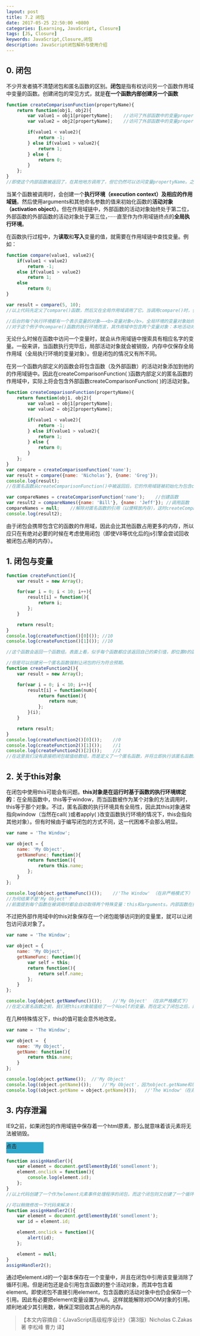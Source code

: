 ```yaml
---
layout: post
title: 7.2 闭包
date: 2017-05-25 22:50:00 +0800
categories: [Learning, JavaScript, Closure]
tags: [JS, Closure]
keywords: JavaScript,Closure,闭包
description: JavaScript闭包解析与使用介绍
---
```


## 0. 闭包
不少开发者搞不清楚闭包和匿名函数的区别。**闭包**是指有权访问另一个函数作用域中变量的函数。创建闭包的常见方式，就是**在一个函数内部创建另一个函数**

```js
function createComparisonFunction(propertyName){
	return function(obj1, obj2){
		var value1 = obj1[propertyName];	//访问了外部函数中的变量propertyName
		var value2 = obj2[propertyName];	//访问了外部函数中的变量propertyName

		if(value1 < value2){
			return -1;
		} else if(value1 > value2){
			return 1;
		} else {
			return 0;
		}
	};
}
//即使这个内部函数被返回了，在其他地方调用了，但它仍然可以访问变量propertyName。之所以还能访问这个变量，是因为内部函数的作用域中包含了createComparisonFunction( )的作用域。
```

当某个函数被调用时，会创建一个**执行环境（execution context）**及相应的**作用域链**。然后使用arguments和其他命名参数的值来初始化函数的**活动对象（activation object）**。但在作用域链中，外部函数的活动对象始终处于第二位，外部函数的外部函数的活动对象处于第三位，······直至作为作用域链终点的**全局执行环境**。

在函数执行过程中，为**读取**和**写入**变量的值，就需要在作用域链中查找变量。例如：

```js
function compare(value1, value2){
	if(value1 < value2)
		return -1;
	else if(value1 > value2)
		return 1;
	else
		return 0;
}

var result = compare(5, 10);
//以上代码先定义了compare()函数，然后又在全局作用域调用了它。当调用compare()时，会创建一个包含arguments、value1和value2的活动对象。全局执行环境的变量对象（包含result和compare）在compare()执行环境的作用域链中则处于第二位。

//后台的每个执行环境都有一个表示变量的对象——<b>变量对象</b>。全局环境的变量对象始终存在，而像compare()函数这样的局部环境的变量对象，则只在函数执行的过程中存在。在创建compare()函数时，会创建一个预先包含全局变量对象的作用链，这个作用域链被保存在内部的[[Scope]]属性中。当调用compare()函数时，会为函数创建一个执行环境，然后通过复制函数的[[Scope]]属性中的对象构建起执行环境的作用域链。此后又有一个活动对象（在此作为变量对象使用）被创建并被推入执行环境作用域链的前端。
//对于这个例子中compare()函数的执行环境而言，其作用域中包含两个变量对象：本地活动对象和全局变量对象。显然作用域本质上是一个指向变量对象的指针列表，它引用但不实际包含变量对象。
```

无论什么时候在函数中访问一个变量时，就会从作用域链中搜索具有相应名字的变量。一般来讲，当函数执行完毕后，局部活动对象就会被销毁，内存中仅保存全局作用域（全局执行环境的变量对象）。但是闭包的情况又有所不同。

在另一个函数内部定义的函数会将包含函数（及外部函数）的活动对象添加到他的的作用域链中。因此在createComparisonFunction( )函数内部定义的匿名函数的作用域中，实际上将会包含外部函数createComparisonFunction( )的活动对象。

```js
function createComparisonFunction(propertyName){
	return function(obj1, obj2){
		var value1 = obj1[propertyName];
		var value2 = obj2[propertyName];

		if(value1 < value2){
			return -1;
		} else if(value1 > value2){
			return 1;
		} else {
			return 0;
		}
	};
}
var compare = createComparisonFunction('name');
var result = compare({name: 'Nicholas'}, {name: 'Greg'});
console.log(result);
//在匿名函数从createComparisonFunction()中被返回后，它的作用域链被初始化为包含createComparisonFunction()函数的活动对象和全局变量对象。这样，匿名函数就可以访问在createComparisonFunction()中定义的所有变量。更为重要的是，createComparisonFunction()函数在执行完毕后，其活动对象也不好被销毁，因为匿名函数的作用域链仍然在引用这个活动对象。换句话说，当createComparisonFunction()函数返回后，其执行环境的作用域链会被销毁，但它的活动对象仍会留在内存中；直到匿名函数被销毁后，createComparisonFunction()的活动对象才会被销毁。例如：

var compareNames = createComparisonFunction('name');	//创建函数
var result2 = compareNames({name: 'Bill'}, {name: 'Jeff'});	//调用函数
compareNames = null;	//解除对匿名函数的引用（以便释放内存），这时createComparisonFunction()活动对象也会被销毁，因为已经没有地方引用它了。除了全局作用域，匿名函数的作用域链也可以安全地销毁了。
console.log(result2);
```

由于闭包会携带包含它的函数的作用域，因此会比其他函数占用更多的内存，所以应只在有绝对必要的时候在考虑使用闭包（即使V8等优化后的js引擎会尝试回收被闭包占用的内存）。

## 1. 闭包与变量

```js
function createFunction(){
	var result = new Array();

	for(var i = 0; i < 10; i++){
		result[i] = function(){
			return i;
		};
	}

	return result;
}
console.log(createFunction()[0]());	//10
console.log(createFunction()[1]());	//10

//这个函数会返回一个函数组。表面上看，似乎每个函数都应该返回自己的索引值，即位置0的函数返回0，位置1的函数返回1，以此类推。但实际上每个函数都返回10.因为每个函数的作用域链中都保存着createFunction()函数的活动对象，所以它们引用的都是同一个变量i。当createFunction()函数返回后，变量i的值是10，此时每个函数都引用者保存变量i的同一个变量对象，所以在每个函数内部i的都是10。

//但是可以创建另一个匿名函数强制让闭包的行为符合预期。
function createFunction2(){
	var result = new Array();

	for(var i = 0; i < 10; i++){
		result[i] = function(num){
			return function(){
				return num;
			};
		}(i);
	}

	return result;
}
console.log(createFunction2()[0]());	//0
console.log(createFunction2()[1]());	//1
console.log(createFunction2()[2]());	//2
//在这里我们没有直接把闭包赋值给数组，而是定义了一个匿名函数，并将立即执行该匿名函数的结果赋值给数组。这里的匿名函数有一个参数num，也就是最终的函数要返回的值。在调用每个匿名函数时，我们传入了变量i。由于函数参数是按值传递的，所以就会将变量i的当前值复制给参数num。而在这个匿名函数内部，又创建并返回了一个访问num的闭包。这样一来，result数组中的每个函数都有自己num变量的一个副本 ，因此就可以返回各自不同的数值了。
```

## 2. 关于this对象

在闭包中使用this可能会有问题。**this对象是在运行时基于函数的执行环境绑定的**：在全局函数中，this等于window，而当函数被作为某个对象的方法调用时，this等于那个对象。不过，匿名函数的执行环境具有全局性，因此其this对象通常指向window（当然在call( )或者apply( )改变函数执行环境的情况下，this会指向其他对象）。但有时候由于编写闭包的方式不同，这一代困难不会那么明显。

```js
var name = 'The Window';

var object = {
	name: 'My Object',
	getNameFunc: function(){
		return function(){
			return this.name;
		};
	}
};

console.log(object.getNameFunc()());	//'The Window' （在非严格模式下）
//为何结果不是'My Object'？
//前面提到每个函数在被调用时都会自动取得两个特殊变量：this和arguments。内部函数在搜索这两个变量时，只会搜索到其活动对象为止，因此永远不可能直接访问外部函数的this和arguments两个变量。
```


不过把外部作用域中的this对象保存在一个闭包能够访问到的变量里，就可以让闭包访问该对象了。

```js
var name = 'The Window';

var object = {
	name: 'My Object',
	getNameFunc: function(){
		var self = this;
		return function(){
			return self.name;
		};
	}
};

console.log(object.getNameFunc()());	//'My Object' （在非严格模式下）
//在定义匿名函数之前，我们把this对象赋值给了一个叫self的变量。而在定义了闭包之后，闭包也可以访问这个变量，因为它是我们在包含函数中特意声明的一个变量。即使在函数返回之后，self也仍然引用着object，所以调用object.getNameFunc()()就返回了'My Object'。（若要访问arguments也需要作一样的处理）
```

在几种特殊情况下，this的值可能会意外地改变。

```js
var name = 'The Window';

var object =  {
	name: 'My Object',
	getName: function(){
		return this.name;
	}
};

console.log(object.getName());	//'My Object'
console.log((object.getName)());	//'My Object'，因为object.getName和(object.getName)的定义是相同的，所以this指向调用getName的object
console.log((object.getName = object.getName)());	//'The Window'（在非严格模式下）先执行赋值语句，在调用赋值之后的结果。这个赋值表达式的值是函数本身，所以this值指向window
```

## 3. 内存泄漏

IE9之前，如果闭包的作用域链中保存着一个html原素，那么就意味着该元素将无法被销毁。

<div id='someElement' style="width: 100px; height: 30px; background-color: #2ca6cb">点击</div>

```js
function assignHandler(){
	var element = document.getElementById('someElement');
	element.onclick = function(){
		console.log(element.id);
	};
}
//以上代码创建了一个作为element元素事件处理程序的闭包，而这个闭包则又创建了一个循环引用。由于匿名函数保存了一个对assignHandler()的活动对象的引用，因此就会导致无法减少element的引用数。只要匿名函数存在，element的引用数至少为1，因此它占用的内存就永远不会被回收。

//可以稍微修改一下代码来解决：
function assignHandler2(){
	var element = document.getElementById('someElement');
	var id = element.id;

	element.onclick = function(){
		alert(id);
	};

	element = null;
}
assignHandler2();
```

通过吧element.id的一个副本保存在一个变量中，并且在闭包中引用该变量消除了循环引用。但是闭包还是会引用包含函数的整个活动对象，而其中包含着element。即使闭包不直接引用element，包含函数的活动对象中也仍会保存一个引用。因此有必要把element变量设置为null。这样就能解除对DOM对象的引用。顺利地减少其引用数，确保正常回收其占用的内存。

>【本文内容摘自：《JavaScript高级程序设计》（第3版）Nicholas C.Zakas 著   李松峰 曹力 译】
